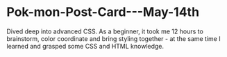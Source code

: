 # Pok-mon-Post-Card---May-14th
Dived deep into advanced CSS. As a beginner, it took me 12 hours to brainstorm, color coordinate and bring styling together - at the same time I learned and grasped some CSS and HTML knowledge. 
